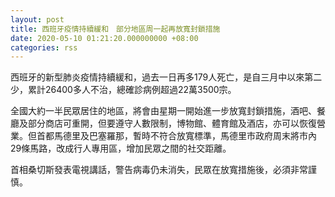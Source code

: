 ```yaml
---
layout: post
title: 西班牙疫情持續緩和　部分地區周一起再放寬封鎖措施
date: 2020-05-10 01:21:20.000000000 +08:00
categories: rss
---
```


西班牙的新型肺炎疫情持續緩和，過去一日再多179人死亡，是自三月中以來第二少，累計26400多人不治，總確診病例超過22萬3500宗。

全國大約一半民眾居住的地區，將會由星期一開始進一步放寬封鎖措施，酒吧、餐廳及部分商店可重開，但要遵守人數限制，博物館、體育館及酒店，亦可以恢復營業。但首都馬德里及巴塞羅那，暫時不符合放寬標準，馬德里市政府周末將市內29條馬路，改成行人專用區，增加民眾之間的社交距離。

首相桑切斯發表電視講話，警告病毒仍未消失，民眾在放寬措施後，必須非常謹慎。
